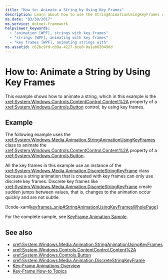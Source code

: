 ```yaml
---
title: "How to: Animate a String by Using Key Frames"
description: Learn about how to use the StringAnimationUsingKeyFrames class to animate a string by using key frames.
ms.date: "03/30/2017"
ms.service: dotnet-framework
helpviewer_keywords: 
  - "animation [WPF], strings with key frames"
  - "strings [WPF], animating with key frames"
  - "key frames [WPF], animating strings with"
ms.assetid: c62bc9fd-c09a-4227-bce0-0a1ab82049dd
---
```

# How to: Animate a String by Using Key Frames

This example shows how to animate a string, which in this example is the <xref:System.Windows.Controls.ContentControl.Content%2A> property of a <xref:System.Windows.Controls.Button> control, by using key frames.

## Example

The following example uses the <xref:System.Windows.Media.Animation.StringAnimationUsingKeyFrames> class to animate the <xref:System.Windows.Controls.ContentControl.Content%2A> property of a <xref:System.Windows.Controls.Button>.

All the key frames in this example use an instance of the <xref:System.Windows.Media.Animation.DiscreteStringKeyFrame> class because a string animation that is created with key frames can only use discrete key frames. Discrete key frames like <xref:System.Windows.Media.Animation.DiscreteStringKeyFrame> create sudden jumps between values, that is, changes to the animation occur quickly and are not subtle.

[!code-xaml[keyframes_snip#StringAnimationUsingKeyFramesWholePage](~/samples/snippets/xaml/VS_Snippets_Wpf/keyframes_snip/XAML/StringAnimationUsingKeyFramesExample.xaml#stringanimationusingkeyframeswholepage)]

For the complete sample, see [KeyFrame Animation Sample](https://github.com/microsoft/WPF-Samples/tree/master/Animation/KeyFrameAnimation).

## See also

- <xref:System.Windows.Media.Animation.StringAnimationUsingKeyFrames>
- <xref:System.Windows.Controls.ContentControl.Content%2A>
- <xref:System.Windows.Controls.Button>
- <xref:System.Windows.Media.Animation.DiscreteStringKeyFrame>
- [Key-Frame Animations Overview](key-frame-animations-overview.md)
- [Key-Frame How-to Topics](key-frame-animation-how-to-topics.md)
